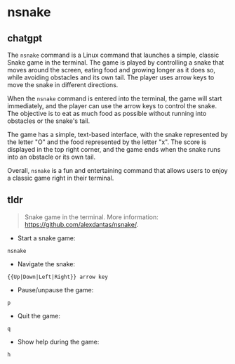 # nsnake 
## chatgpt 
The `nsnake` command is a Linux command that launches a simple, classic Snake game in the terminal. The game is played by controlling a snake that moves around the screen, eating food and growing longer as it does so, while avoiding obstacles and its own tail. The player uses arrow keys to move the snake in different directions.

When the `nsnake` command is entered into the terminal, the game will start immediately, and the player can use the arrow keys to control the snake. The objective is to eat as much food as possible without running into obstacles or the snake's tail.

The game has a simple, text-based interface, with the snake represented by the letter "O" and the food represented by the letter "x". The score is displayed in the top right corner, and the game ends when the snake runs into an obstacle or its own tail.

Overall, `nsnake` is a fun and entertaining command that allows users to enjoy a classic game right in their terminal. 

## tldr 
 
> Snake game in the terminal.
> More information: <https://github.com/alexdantas/nsnake/>.

- Start a snake game:

`nsnake`

- Navigate the snake:

`{{Up|Down|Left|Right}} arrow key`

- Pause/unpause the game:

`p`

- Quit the game:

`q`

- Show help during the game:

`h`
